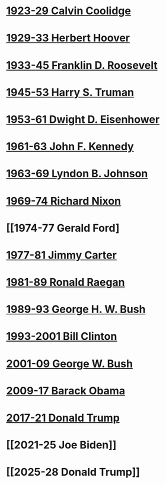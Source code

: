 # [1923-29 Calvin Coolidge](1923-29%20Calvin%20Coolidge)  
# [1929-33 Herbert Hoover](1929-33%20Herbert%20Hoover)  
# [1933-45 Franklin D. Roosevelt](1933-45%20Franklin%20D.%20Roosevelt)  
# [1945-53 Harry S. Truman](1945-53%20Harry%20S.%20Truman)  
# [1953-61 Dwight D. Eisenhower](1953-61%20Dwight%20D.%20Eisenhower)  
# [1961-63 John F. Kennedy](1961-63%20John%20F.%20Kennedy)  
# [1963-69 Lyndon B. Johnson](1963-69%20Lyndon%20B.%20Johnson)  
# [1969-74 Richard Nixon](1969-74%20Richard%20Nixon)  
# [[1974-77 Gerald Ford]  
# [1977-81 Jimmy Carter](1977-81%20Jimmy%20Carter/1977-81%20Jimmy%20Carter)
# [1981-89 Ronald Raegan](1981-89%20Ronald%20Raegan/1981-89%20Ronald%20Raegan)
# [1989-93 George H. W. Bush](1989-93%20George%20H.%20W.%20Bush/1989-93%20George%20H.%20W.%20Bush)
# [1993-2001 Bill Clinton](1993-2001%20Bill%20Clinton/1993-2001%20Bill%20Clinton)
# [2001-09 George W. Bush](2001-09%20George%20W.%20Bush/2001-09%20George%20W.%20Bush)
# [2009-17 Barack Obama](2009-17%20Barack%20Obama/2009-17%20Barack%20Obama)
# [2017-21 Donald Trump](2017-21%20Donald%20Trump/2017-21%20Donald%20Trump)  
# [[2021-25 Joe Biden]]  
# [[2025-28 Donald Trump]]  